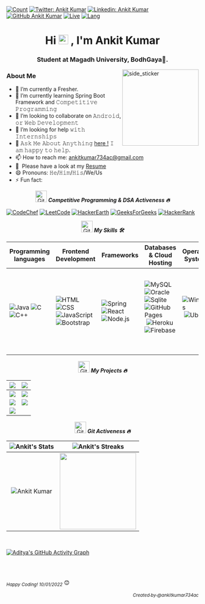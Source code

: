 [![Count](https://komarev.com/ghpvc/?username=ankitkumar734ac&color=brightgreen)]()
[![Twitter: Ankit Kumar](https://img.shields.io/twitter/follow/ankitkumar734ac?style=social)](https://twitter.com/ankitkumar734ac)
[![Linkedin: Ankit Kumar](https://img.shields.io/badge/-ankitkumar734ac-blue?style=flat-square&logo=Linkedin&logoColor=white&link=https://www.linkedin.com/in/ankitkumar734ac/)](https://www.linkedin.com/in/ankitkumar734ac/)
[![GitHub Ankit Kumar](https://img.shields.io/github/followers/ankitkumar734ac?label=follow&style=social)](https://github.com/ankitkumar734ac)
[![Live](https://img.shields.io/badge/Country-India-success)]()
[![Lang](https://img.shields.io/badge/Languages-English%20%26%20Hindi-brightgreen)]()


<h1 align="center">Hi <img src="https://media.giphy.com/media/hvRJCLFzcasrR4ia7z/giphy.gif" width="25px"> , I'm Ankit Kumar</h1>
<h3 align="center">Student at Magadh University, BodhGaya🌟.</h3>

<img align="right" width=200px height=200px alt="side_sticker" src="https://media.giphy.com/media/TEnXkcsHrP4YedChhA/giphy.gif" />

### About Me
- 🔭 I’m currently a Fresher.
- 🌱 I’m currently learning Spring Boot Framework and 𝙲𝚘𝚖𝚙𝚎𝚝𝚒𝚝𝚒𝚟𝚎 𝙿𝚛𝚘𝚐𝚛𝚊𝚖𝚖𝚒𝚗𝚐
- 👯 I’m looking to collaborate on 𝙰𝚗𝚍𝚛𝚘𝚒𝚍, 𝚘𝚛 𝚆𝚎𝚋 𝙳𝚎𝚟𝚎𝚕𝚘𝚙𝚖𝚎𝚗𝚝
- 🤔 I’m looking for help 𝚠𝚒𝚝𝚑 𝙸𝚗𝚝𝚎𝚛𝚗𝚜𝚑𝚒𝚙𝚜
- 💬 𝙰𝚜𝚔 𝙼𝚎 𝙰𝚋𝚘𝚞𝚝 𝙰𝚗𝚢𝚝𝚑𝚒𝚗𝚐 <a href="">here !</a> 𝙸 𝚊𝚖 𝚑𝚊𝚙𝚙𝚢 𝚝𝚘 𝚑𝚎𝚕𝚙.
- 📫 How to reach me: ankitkumar734ac@gmail.com
- 📄 &nbsp;Please have a look at my [Resume]() 
- 😄 Pronouns: 𝙷𝚎/𝙷𝚒𝚖/𝙷𝚒𝚜/We/Us
- ⚡ Fun fact: 

<p align="center">
  <img src="https://media.giphy.com/media/W5eoZHPpUx9sapR0eu/giphy.gif" width="30px" alt="Git"/>&nbsp;<i><b>Competitive Programming  & DSA Activeness 🔥</b></i></p>
<!-- 
[![Badge](https://cp-logo.vercel.app/codechef/ankitkumar734?logo=true)](https://www.codechef.com/users/ankitkumar734)
[![Leetcode](https://cp-logo.vercel.app/leetcode/ankitkumar734?logo=true)](https://leetcode.com/ankitkumar734/)
-->

[![CodeChef](https://img.shields.io/badge/CodeChef-%23964B00.svg?style=for-the-badge&logo=CodeChef&logoColor=white)](https://www.codechef.com/users/ankitkumar734) [![LeetCode](https://img.shields.io/badge/LeetCode-000000?style=for-the-badge&logo=LeetCode&logoColor=#d16c06)](https://leetcode.com/ankitkumar734/)  [![HackerEarth](https://img.shields.io/badge/HackerEarth-%232C3454.svg?style=for-the-badge&logo=HackerEarth&logoColor=Blue)](https://www.hackerearth.com/@ankit4935)  [![GeeksForGeeks](https://img.shields.io/badge/GeeksforGeeks-gray?style=for-the-badge&logo=geeksforgeeks&logoColor=35914c)](https://auth.geeksforgeeks.org/user/ankitkumar734ac/)  [![HackerRank](https://img.shields.io/badge/-Hackerrank-2EC866?style=for-the-badge&logo=HackerRank&logoColor=white)](https://www.hackerrank.com/ankitkumar734ac)  



<!-- ------------------------------------------------------------------------------------------------------------------------------------------------------------- -->
<p align="center">  <img src="https://media.giphy.com/media/W5eoZHPpUx9sapR0eu/giphy.gif" width="30px" alt="Git"/>&nbsp;<i><b>My Skills 🛠️</b></i></p>

| Programming languages | Frontend Development | Frameworks | Databases & Cloud Hosting | Operating Systems | IDE | Software & Tools |
| --- | --- | --- | --- | --- | --- | --- |
| ![Java](https://img.shields.io/badge/-Java-05122A?style=flat&logo=Java&logoColor=FFA518)&nbsp;![C](https://img.shields.io/badge/-C-05122A?style=flat&logo=C&logoColor=A8B9CC)&nbsp;![C++](https://img.shields.io/badge/-C++-05122A?style=flat&logo=C%2B%2B&logoColor=00599C)&nbsp; | ![HTML](https://img.shields.io/badge/-HTML-05122A?style=flat&logo=HTML5)&nbsp;![CSS](https://img.shields.io/badge/-CSS-05122A?style=flat&logo=CSS3&logoColor=1572B6)&nbsp;![JavaScript](https://img.shields.io/badge/-JavaScript-05122A?style=flat&logo=javascript)&nbsp;![Bootstrap](https://img.shields.io/badge/-Bootstrap-05122A?style=flat&logo=bootstrap&logoColor=563D7C)&nbsp; | ![Spring](https://img.shields.io/badge/spring-%236DB33F.svg?style=flat&logo=spring&logoColor=white)&nbsp;![React](https://img.shields.io/badge/-React-05122A?style=flat&logo=react)&nbsp;![Node.js](https://img.shields.io/badge/-Node.js-05122A?style=flat&logo=node.js)&nbsp; | ![MySQL](https://img.shields.io/badge/mysql-%2300f.svg?style=flat&logo=mysql&logoColor=white)&nbsp;![Oracle](https://img.shields.io/badge/Oracle-F80000?style=flat&logo=oracle&logoColor=white)&nbsp;![Sqlite](https://img.shields.io/badge/sqlite-%2307405e.svg?style=flat&logo=sqlite&logoColor=white)&nbsp;![GitHub Pages](https://img.shields.io/badge/GitHub%20Pages-%23327FC7.svg?style=flat&llogo=github&logoColor=white)&nbsp;![Heroku](https://img.shields.io/badge/Heroku%20-%23430098.svg?logo=heroku&logoColor=white)&nbsp;![Firebase](https://img.shields.io/badge/Firebase-%23316192.svg?logo=firebase&logoColor=white)&nbsp; | ![Windows](https://img.shields.io/badge/Windows-0078D6?logo=windows&logoColor=white)&nbsp;![Ubuntu](https://img.shields.io/badge/Ubuntu-E95420?style=flat-square&logo=ubuntu&logoColor=white)&nbsp; | ![Visual Studio Code](https://img.shields.io/badge/-Visual%20Studio%20Code-05122A?style=flat&logo=visual-studio-code&logoColor=007ACC)&nbsp;![Eclipse](https://img.shields.io/badge/-Eclipse-05122A?style=flat&logo=eclipse-ide&logoColor=2C2255)&nbsp;![NetBeans IDE](https://img.shields.io/badge/NetBeansIDE-1B6AC6.svg?style=flat&logo=apache-netbeans-ide&logoColor=white)![Intellij](https://img.shields.io/badge/IntelliJ&nbsp;IDEA-000000.svg?logo=intellij-idea&logoColor=white)&nbsp; | ![Android](https://img.shields.io/badge/Android-3DDC84?style=flat-square&logo=android&logoColor=white)&nbsp;![Git](https://img.shields.io/badge/-Git-05122A?style=flat&logo=git)&nbsp;![GitHub](https://img.shields.io/badge/-GitHub-05122A?style=flat&logo=github)&nbsp;![Sublime](https://img.shields.io/badge/sublime_text-%23575757.svg?logo=sublime-text&logoColor=important)&nbsp;![Notepad](https://img.shields.io/badge/Notepad++-90E59A.svg?logo=notepad%2B%2B&logoColor=black)&nbsp; |


<!-- ----------------------------------------------------------------------------------------------------------------------------------------------------------- -->

<p align="center">  <img src="https://media.giphy.com/media/W5eoZHPpUx9sapR0eu/giphy.gif" width="30px" alt="Git"/>&nbsp;<i><b>My Projects 🔥</b></i></p>

| [![](https://github-readme-stats.vercel.app/api/pin/?username=ankitkumar734ac&theme=gotham&repo=CalculatorWithGoLang)](https://github.com/ankitkumar734ac/CalculatorWithGoLang) | [![](https://github-readme-stats.vercel.app/api/pin/?username=ankitkumar734ac&theme=highcontrast&repo=Social-Media-Integration)](https://github.com/ankitkumar734ac/Social-Media-Integration) |
| -- | -- |
| [![](https://github-readme-stats.vercel.app/api/pin/?username=ankitkumar734ac&theme=highcontrast&repo=Coffee-Machine)](https://github.com/ankitkumar734ac/Coffee-Machine) | [![](https://github-readme-stats.vercel.app/api/pin/?username=ankitkumar734ac&theme=highcontrast&repo=GoogleDictAPI)](https://github.com/ankitkumar734ac/GoogleDictAPI) |
| [![](https://github-readme-stats.vercel.app/api/pin/?username=ankitkumar734ac&theme=gotham&repo=BLOOD_BANK_MANAGEMENT_SYSTEM)](https://github.com/ankitkumar734ac/BLOOD_BANK_MANAGEMENT_SYSTEM) | [![](https://github-readme-stats.vercel.app/api/pin/?username=ankitkumar734ac&theme=highcontrast&repo=Home-Inventory-Manager-Project-)](https://github.com/ankitkumar734ac/Home-Inventory-Manager-Project-) | 
| [![](https://github-readme-stats.vercel.app/api/pin/?username=ankitkumar734ac&theme=highcontrast&repo=Consumer-Loan-Assistant-Project)](https://github.com/ankitkumar734ac/Consumer-Loan-Assistant-Project) |













<!-- ------------------------------------------------------------------------------------------------------------------------------------------------------------- -->


<p align="center">
  <img src="https://media.giphy.com/media/W5eoZHPpUx9sapR0eu/giphy.gif" width="30px" alt="Git"/>&nbsp;<i><b>Git Activeness 🔥</b></i></p>

| ![Ankit's Stats](https://github-readme-stats.vercel.app/api?username=ankitkumar734ac&include_all_commits=true&count_private=true&show_icons=true&title_color=7A7ADB&icon_color=2234AE&text_color=D3D3D3&bg_color=0,000000,130F40) | ![Ankit's Streaks](https://github-readme-streak-stats.herokuapp.com/?user=ankitkumar734ac&theme=radical) |
| --- | --- |
| <p align="center"><img align="center" src="https://github-readme-stats.vercel.app/api/top-langs/?username=ankitkumar734ac&langs_count=9&hide=vba&layout=compact&title_color=7A7ADB&icon_color=2234AE&text_color=D3D3D3&bg_color=0,000000,130F40" alt="Ankit Kumar"/></p> | <img src = "https://media0.giphy.com/media/KDDpcKigbfFpnejZs6/giphy.gif?cid=ecf05e47oy6f4zjs8g1qoiystc56cu7r9tb8a1fe76e05oty&rid=giphy.gif" width = 200px> |

<br>

[![Aditya's GitHub Activity Graph](https://activity-graph.herokuapp.com/graph?username=ankitkumar734ac&theme=redical)](https://git.io/praveenscience)


<!-- ------------------------------------------------------------------------------------------------------------------------------------------------------------- -->
<br><br>

  <div align="left"><p ><i><sub>Happy Coding! 10/01/2022<sub></i> 😊</p></div>
  <div align="right"><p ><i><a href="https://github.com/ankitkumar734ac/"><sub>Created by @ankitkumar734ac</sub></a></i></p></div>

<!--
<p align="center"> <img src="https://github-readme-stats.vercel.app/api?username=ankitkumar734ac&show_icons=true&theme=gotham&count_private=true" alt="ankitkumar743ac" />

&line_height=20

|  |  |
| --- | --- |
|  |  |
  
![snake gif](https://github.com/ankitkumar734ac/ankitkumar734ac/blob/output/github-contribution-grid-snake.gif)
-->
<!--
<p align="left"> 
<img src="https://komarev.com/ghpvc/?username=ankitkumar734ac&color=brightgreen" alt="watching_count" />
 </p>
[![trophy](https://github-profile-trophy.vercel.app/?username=ankitkumar734ac)](https://github.com/ryo-ma/github-profile-trophy)
-->
  <!--

![Python](https://img.shields.io/badge/-Python-05122A?style=flat&logo=python)&nbsp;
![R (Statistics)](https://img.shields.io/badge/-R-05122A?style=flat&logo=R&logoColor=276DC3)\
![Django](https://img.shields.io/badge/-Django-05122A?style=flat&logo=django&logoColor=092E20)&nbsp;
![Flask](https://img.shields.io/badge/-Flask-05122A?style=flat&logo=flask)&nbsp;
![Illustrator](https://img.shields.io/badge/-Illustrator-05122A?style=flat&logo=adobe-illustrator)&nbsp;
![Photoshop](https://img.shields.io/badge/-Photoshop-05122A?style=flat&logo=adobe-photoshop)&nbsp;
![InDesign](https://img.shields.io/badge/-InDesign-05122A?style=flat&logo=adobe-indesign)
![Spring](http://img.shields.io/badge/-Spring-6db33f?style=flat-square&logo=spring&logoColor=white)
![Springboot](http://img.shields.io/badge/-Springboot-629e3a?style=flat-square&logo=springboot&logoColor=white)
![Docker](http://img.shields.io/badge/-Docker-3596ed?style=flat-square&logo=docker&logoColor=white)
![Kubernetes](http://img.shields.io/badge/-Kubernetes-326de6?style=flat-square&logo=kubernetes&logoColor=white)
![Kafka](http://img.shields.io/badge/-Kafka-white?style=flat-square&logo=apachekafka&logoColor=black)
![Subversion](http://img.shields.io/badge/-Subversion-white?style=flat-square&logo=subversion)
![Git](http://img.shields.io/badge/-Git-white?style=flat-square&logo=git)
![Maven](http://img.shields.io/badge/-Maven-white?style=flat-square&logo=apachemaven&logoColor=bc2043)
![Gradle](http://img.shields.io/badge/-Gradle-white?style=flat-square&logo=gradle&logoColor=09303a)
![Npm](http://img.shields.io/badge/-Npm-white?style=flat-square&logo=npm&logoColor=white)
![Vgo](http://img.shields.io/badge/-Vgo-white?style=flat-square&logo=go)
-->
<!--
**ankitkumar734ac/ankitkumar734ac** is a ✨ _special_ ✨ repository because its `README.md` (this file) appears on your GitHub profile.

Here are some ideas to get you started:

- 🔭 I’m currently working on ...
- 🌱 I’m currently learning ...
- 👯 I’m looking to collaborate on ...
- 🤔 I’m looking for help with ...
- 💬 Ask me about ...
- 📫 How to reach me: ...
- 😄 Pronouns: ...
- ⚡ Fun fact: ...
-->
